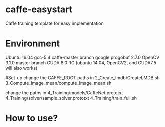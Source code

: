 # caffe-easystart
Caffe training template for easy implementation

# Environment
Ubuntu 16.04
gcc-5.4
caffe-master branch
google progobuf 2.7.0
OpenCV 3.1.0 master branch
CUDA 8.0 RC
(ubuntu 14.04, OpenCV2, and CUDA7.5 will also works)

#Set-up
change the CAFFE_ROOT paths in 
2\_Create_lmdb/CreateLMDB.sh
3\_Compute\_image\_mean/compute\_image_mean.sh

change the paths in 
4_Training/models/CaffeNet.prototxt
4_Training/solver/sample_solver.prototxt
4_Training/train_full.sh

# How to use?


